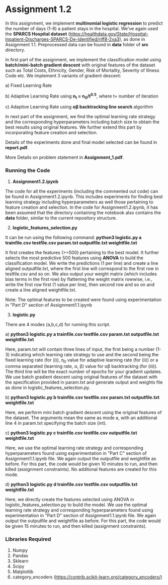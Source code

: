 # Assignment 1.2

In this assignment, we implement **multinomial logistic regression** to predict the number of days (1-8) a patient stays in the hospital. We've again used the **SPARCS Hospital dataset** (https://healthdata.gov/State/Hospital-Inpatient-Discharges-SPARCS-De-Identified/nff8-2va3), as done in Assignment 1.1. Preprocessed data can be found in **data** folder of **src** directory.

In first part of the assignment, we implement the classification model using **batch/mini-batch gradient descent** with original features of the dataset such as Total Costs, Ethnicity, Gender, Risk of Mortality, Severity of Illness Code etc. We implement 3 variants of gradient descent:

a) Fixed Learning Rate 

b) Adaptive Learning Rate using **n<sub>t</sub> = n<sub>0</sub>/t<sup>0.5</sup>**,  where t= number of iteration

c) Adaptive Learning Rate using **αβ backtracking line search** algorithm

In next part of the assignment, we find the optimal learning rate strategy and the corresponding hyperparameters including batch size to obtain the best results using original features. We further extend this part by incorporating feature creation and selection.

Details of the experiments done and final model selected can be found in **report.pdf**.

More Details on problem statement in **Assignment_1.pdf**.

### Running the Code

1. **Assignment1.2.ipynb**

The code for all the experiments (including the commented out code) can be found in Assignment1.2.ipynb. This includes experiments for finding best learning strategy including hyperparameters as well those pertaining to feature creation and selection. In the code for Assignment1.2.ipynb, it has been assumed that the directory containing the notebook also contains the **data** folder, similar to the current repository structure.

2. **logistic_features_selection.py**

It can be run using the following command: **python3 logistic.py a trainfile.csv testfile.csv param.txt outputfile.txt weightfile.txt**

It first creates the features (>=500) pertaining to the best model. It further selects the most predictive 500 features using **ANOVA** to build the classification model. We write the predictions (1 per line) and create a line aligned outputfile.txt, where the first line will correspond to the first row in testfile.csv and so on. We also output your weight matrix (which includes bias terms in the first row) by flattening the weight matrix rowwise, i.e., write the first row first (1 value per line), then second row and so on and create a line aligned weightfile.txt.

Note: The optimal features to be created were found using experimentation in "Part D" section of Assignment1.1.ipynb

3. **logistic.py**

There are 4 modes (a,b,c,d) for running this script.

a) **python3 logistic.py a trainfile.csv testfile.csv param.txt outputfile.txt weightfile.txt**

Here, param.txt will contain three lines of input, the first being a number (1-3) indicating which learning rate strategy to use and the second being the fixed learning rate (for (i)), η<sub>0</sub> value for adaptive learning rate (for (ii)) or a comma separated (learning rate, α, β) value for αβ backtracking (for (iii)). The third line will be the exact number of epochs for your gradient updates. We use batch gradient descent using original features of the dataset with the specification provided in param.txt and generate output and weights file as done in logistic_features_selection.py.

b) **python3 logistic.py b trainfile.csv testfile.csv param.txt outputfile.txt weightfile.txt**

Here, we perform mini batch gradient descent using the original features of the dataset. The arguments mean the same as mode a, with an additional line 4 in param.txt specifying the batch size (int). 

c) **python3 logistic.py c trainfile.csv testfile.csv outputfile.txt weightfile.txt**

Here, we use the optimal learning rate strategy and corresponding hyperparameters found using experimentation in "Part C" section of Assignment1.1.ipynb file. We again output the outputfile and weightfile as before. For this part, the code would be given 10 minutes to run, and then killed (assignment constraints). No additonal features are created for this mode.

d) **python3 logistic.py d trainfile.csv testfile.csv outputfile.txt weightfile.txt**

Here, we directly create the features selected using ANOVA in logistic_features_selection.py to build the model. We use the optimal learning rate strategy and corresponding hyperparameters found using experimentation in "Part D" section of Assignment1.1.ipynb file. We again output the outputfile and weightfile as before. For this part, the code would be given 15 minutes to run, and then killed (assignment constraints). 

### Libraries Required

1. Numpy
2. Pandas
3. Sklearn
4. Scipy
5. Matplotlib
6. category_encoders (https://contrib.scikit-learn.org/category_encoders/)
